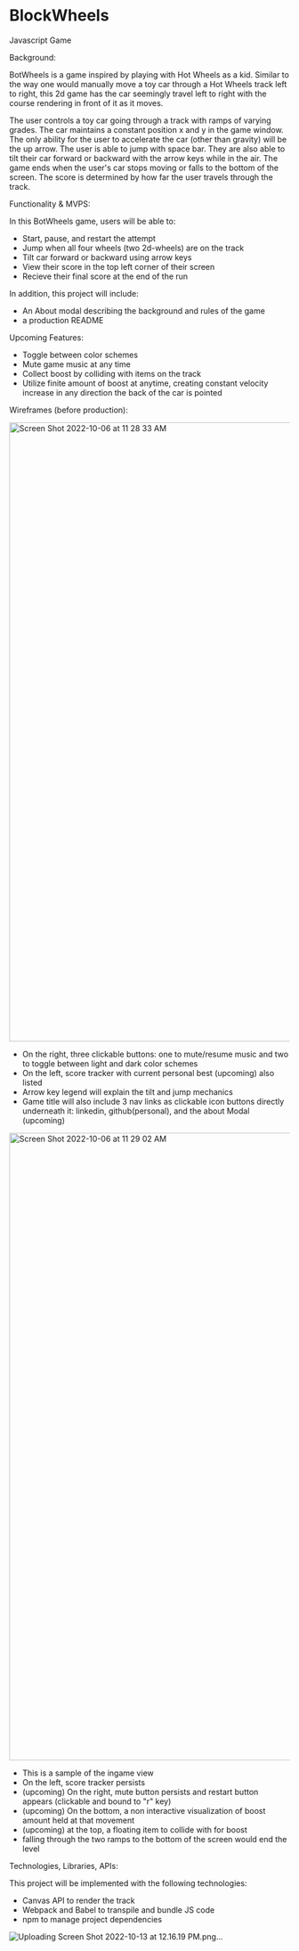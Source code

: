 # BlockWheels

Javascript Game

Background:

BotWheels is a game inspired by playing with Hot Wheels as a kid. Similar to the way one would manually move a toy car through a Hot Wheels track left to right, this 2d game has the car seemingly travel left to right with the course rendering in front of it as it moves.

The user controls a toy car going through a track with ramps of varying grades. The car maintains a constant position x and y in the game window. The only ability for the user to accelerate the car (other than gravity) will be the up arrow. The user is able to jump with space bar. They are also able to tilt their car forward or backward with the arrow keys while in the air. The game ends when the user's car stops moving or falls to the bottom of the screen. The score is determined by how far the user travels through the track.


Functionality & MVPS:

In this BotWheels game, users will be able to:
  - Start, pause, and restart the attempt
  - Jump when all four wheels (two 2d-wheels) are on the track
  - Tilt car forward or backward using arrow keys
  - View their score in the top left corner of their screen
  - Recieve their final score at the end of the run
  
 In addition, this project will include:
  - An About modal describing the background and rules of the game
  - a production README
  
  
 Upcoming Features:
   - Toggle between color schemes
   - Mute game music at any time
   - Collect boost by colliding with items on the track
   - Utilize finite amount of boost at anytime, creating constant velocity increase in any direction the back of the car is pointed
 
 Wireframes (before production):
 
<img width="1112" alt="Screen Shot 2022-10-06 at 11 28 33 AM" src="https://user-images.githubusercontent.com/51464137/194390818-fb8310c4-1b69-4b79-8de6-b435cd17c0c0.png">

 - On the right, three clickable buttons: one to mute/resume music and two to toggle between light and dark color schemes
 - On the left, score tracker with current personal best (upcoming) also listed
 - Arrow key legend will explain the tilt and jump mechanics
 - Game title will also include 3 nav links as clickable icon buttons directly underneath it: linkedin, github(personal), and the about Modal (upcoming)

<img width="1127" alt="Screen Shot 2022-10-06 at 11 29 02 AM" src="https://user-images.githubusercontent.com/51464137/194390916-0c42f16b-ada5-4417-be1c-22ac97b6a3aa.png">

- This is a sample of the ingame view
- On the left, score tracker persists
- (upcoming) On the right, mute button persists and restart button appears (clickable and bound to "r" key) 
- (upcoming) On the bottom, a non interactive visualization of boost amount held at that movement
- (upcoming) at the top, a floating item to collide with for boost
- falling through the two ramps to the bottom of the screen would end the level

Technologies, Libraries, APIs:

This project will be implemented with the following technologies:
  - Canvas API to render the track
  - Webpack and Babel to transpile and bundle JS code
  - npm to manage project dependencies
  

![Uploading <img width="943" alt="Screen Shot 2022-10-13 at 12 16 42 PM" src="https://user-images.githubusercontent.com/51464137/195689741-6109f84c-232b-4893-b1dd-d3a389eb2867.png">
<img width="948" alt="Screen Shot 2022-10-13 at 12 17 04 PM" src="https://user-images.githubusercontent.com/51464137/195689744-a12a0633-65c3-4331-87d5-2e16611909c3.png">
<img width="964" alt="Screen Shot 2022-10-13 at 12 17 27 PM" src="https://user-images.githubusercontent.com/51464137/195689746-e5b896b8-d89c-49de-8caa-1c81b35c05d4.png">
Screen Shot 2022-10-13 at 12.16.19 PM.png…]()




